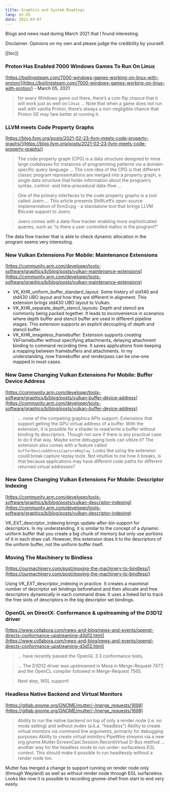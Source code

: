 ```yaml
---
title: Graphics and System Readings
lang: en-US
date: 2021-03-07
---
```


Blogs and news read during March 2021 that I found interesting.
<!-- more -->

Disclaimer: Opinions on my own and please judge the credibility by yourself.

[[toc]]

### Proton Has Enabled 7000 Windows Games To Run On Linux
[https://boilingsteam.com/7000-windows-games-working-on-linux-with-proton/](https://boilingsteam.com/7000-windows-games-working-on-linux-with-proton/)  - March 05, 2021

>  for every Windows game out there, there’s a coin flip chance that it will work just as well on Linux ... Note that when a game does not run well with vanilla Proton, there’s always a non-negligible chance that Proton GE may fare better at running it.

### LLVM meets Code Property Graphs 
[https://blog.llvm.org/posts/2021-02-23-llvm-meets-code-property-graphs/](https://blog.llvm.org/posts/2021-02-23-llvm-meets-code-property-graphs/)

> The code property graph (CPG) is a data structure designed to mine large codebases for instances of programming patterns via a domain-specific query language ... The core idea of the CPG is that different classic program representations are merged into a property graph, a single data structure that holds information about the program’s syntax, control- and intra-procedural data-flow ... 

> One of the primary interfaces to the code property graphs is a tool called Joern ... This article presents ShiftLeft‘s open-source implementation of llvm2cpg - a standalone tool that brings LLVM Bitcode support to Joern. 

> Joern comes with a data-flow tracker enabling more sophisticated queries, such as “is there a user controlled malloc in the program?”

The data flow tracker that is able to check dynamic allocation in the program seems very interesting. 

### New Vulkan Extensions For Mobile: Maintenance Extensions
[https://community.arm.com/developer/tools-software/graphics/b/blog/posts/vulkan-maintenance-extensions](https://community.arm.com/developer/tools-software/graphics/b/blog/posts/vulkan-maintenance-extensions)

- VK_KHR_uniform_buffer_standard_layout: Some history of std140 and std430 UBO layout and how they are different in alignment. This extension brings std430 UBO layout to Vulkan.
- VK_KHR_separate_depth_stencil_layouts: Depth and stencil are commonly being packed together. It leads to inconvenience in scenarios where depth buffer and stencil buffer are used in different pipeline stages. This extension supports an explicit decoupling of depth and stencil buffer.
- VK_KHR_imageless_framebuffer: Extension supports creating VkFramebuffer without specifying attachments, delaying attachment binding to command recording time. It saves applications from keeping a mapping between framebuffers and attachments. In my understanding, now framebuffer and renderpass can be one-one mapped in most cases.

### New Game Changing Vulkan Extensions For Mobile: Buffer Device Address
[https://community.arm.com/developer/tools-software/graphics/b/blog/posts/vulkan-buffer-device-address](https://community.arm.com/developer/tools-software/graphics/b/blog/posts/vulkan-buffer-device-address)

> ... none of the competing graphics APIs support.
Extensions that support getting the GPU virtual address of a buffer. With the extension, it is possible for a shader to read/write a buffer without binding its descriptors. Though not sure if there is any practical case to do it that way.  Maybe some debugging tools can utilize it?
The extension also comes with a feature called `bufferDeviceAddressCaptureReplay`. Looks like using the extension could break capture replay tools. Not intuitive to me how it breaks, is that because applications may have different code paths for different returned virtual addresses?

### New Game Changing Vulkan Extensions For Mobile: Descriptor Indexing
[https://community.arm.com/developer/tools-software/graphics/b/blog/posts/vulkan-descriptor-indexing](https://community.arm.com/developer/tools-software/graphics/b/blog/posts/vulkan-descriptor-indexing)

VK_EXT_descriptor_indexing brings update-after-bin support for descriptors. In my understanding, it is similar to the concept of a dynamic uniform buffer that you create a big chunk of memory but only use portions of it in each draw call.  However, this extension does it to the descriptors of the uniform buffer, not the uniform buffer itself.

### Moving The Machinery to Bindless
[https://ourmachinery.com/post/moving-the-machinery-to-bindless/](https://ourmachinery.com/post/moving-the-machinery-to-bindless/)

Using VK_EXT_descriptor_indexing in practice. It creates a maxminal number of descriptor set bindings beforehand and then allocate and free descriptors dynamically in each command draw.
It uses a linked list to track the free slots of descriptors in the big descriptor set bindings.

### OpenGL on DirectX: Conformance & upstreaming of the D3D12 driver
[https://www.collabora.com/news-and-blog/news-and-events/opengl-directx-conformance-upstreaming-d3d12.html](https://www.collabora.com/news-and-blog/news-and-events/opengl-directx-conformance-upstreaming-d3d12.html)
> ... have recently passed the OpenGL 3.3 conformance tests,

> ... The D3D12 driver was upstreamed in Mesa in Merge-Request 7477, and the OpenCL compiler followed in Merge-Request 7565. 

> Next step, WSL support!


### Headless Native Backend and Virtual Monitors
[https://gitlab.gnome.org/GNOME/mutter/-/merge_requests/1698](https://gitlab.gnome.org/GNOME/mutter/-/merge_requests/1698)

> Ability to run the native backend on top of only a render node (i.e. no mode setting) and without evdev (a.k.a. "headless")
> Ability to create virtual monitors via command line arguments, primarily for debugging purposes
> Ability to create virtual monitors PipeWire streams via a new org.gnome.Mutter.ScreenCast.Session.RecordVirtual D-Bus method
> ... another way for the headless mode to run under: surfaceless EGL context. This should make it possible to run headlessly without a render node too.

Mutter has merged a change to support running on render node only (through Wayland) as well as without render node through EGL surfaceless. Looks like now it is possible to recording gnome-shell from start to end very easily.
